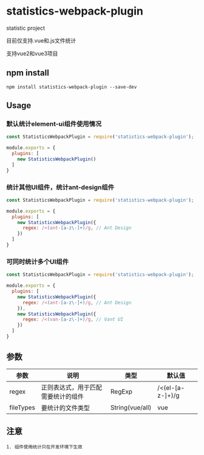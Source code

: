 # statistics-webpack-plugin
statistic project

目前仅支持.vue和.js文件统计

支持vue2和vue3项目

## npm install
```
npm install statistics-webpack-plugin --save-dev
```

## Usage

### 默认统计element-ui组件使用情况

```js
const StatisticsWebpackPlugin = require('statistics-webpack-plugin');

module.exports = {
  plugins: [
    new StatisticsWebpackPlugin()
  ]
}
```

### 统计其他UI组件，统计ant-design组件

```js
const StatisticsWebpackPlugin = require('statistics-webpack-plugin');

module.exports = {
  plugins: [
    new StatisticsWebpackPlugin({
      regex: /<(ant-[a-z\-]+)/g, // Ant Design
    })
  ]
}
```

### 可同时统计多个UI组件

```js
const StatisticsWebpackPlugin = require('statistics-webpack-plugin');

module.exports = {
  plugins: [
    new StatisticsWebpackPlugin({
      regex: /<(ant-[a-z\-]+)/g, // Ant Design
    }),
    new StatisticsWebpackPlugin({
      regex: /<(van-[a-z\-]+)/g, // Vant UI
    })
  ]
}
```

## 参数

| 参数 | 说明 | 类型 | 默认值 |
| --- | --- | --- | --- |
| regex | 正则表达式，用于匹配需要统计的组件 | RegExp | /<(el-[a-z-]+)/g |
| fileTypes | 要统计的文件类型 | String(vue/all) | vue |

## 注意

    1. 组件使用统计只在开发环境下生效

    

